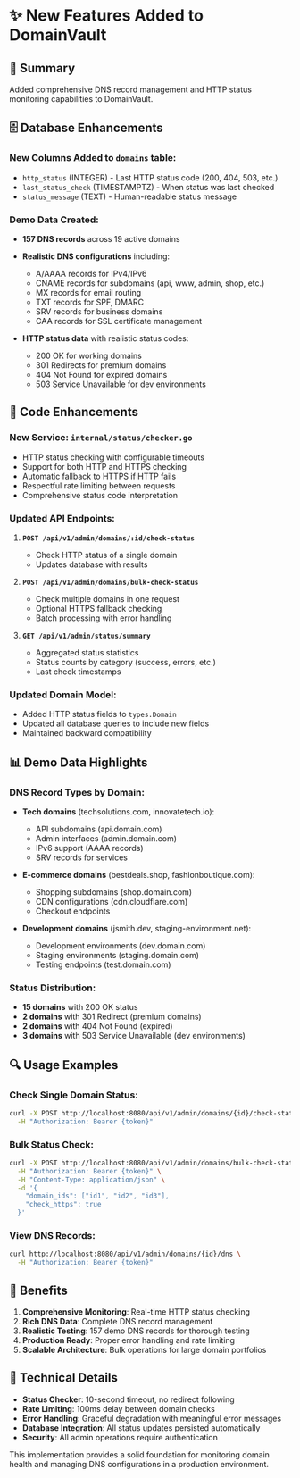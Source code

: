 # ✨ New Features Added to DomainVault

## 🎯 Summary
Added comprehensive DNS record management and HTTP status monitoring capabilities to DomainVault.

## 🗄️ Database Enhancements

### New Columns Added to `domains` table:
- `http_status` (INTEGER) - Last HTTP status code (200, 404, 503, etc.)
- `last_status_check` (TIMESTAMPTZ) - When status was last checked
- `status_message` (TEXT) - Human-readable status message

### Demo Data Created:
- **157 DNS records** across 19 active domains
- **Realistic DNS configurations** including:
  - A/AAAA records for IPv4/IPv6
  - CNAME records for subdomains (api, www, admin, shop, etc.)
  - MX records for email routing
  - TXT records for SPF, DMARC
  - SRV records for business domains
  - CAA records for SSL certificate management

- **HTTP status data** with realistic status codes:
  - 200 OK for working domains
  - 301 Redirects for premium domains
  - 404 Not Found for expired domains
  - 503 Service Unavailable for dev environments

## 🔧 Code Enhancements

### New Service: `internal/status/checker.go`
- HTTP status checking with configurable timeouts
- Support for both HTTP and HTTPS checking
- Automatic fallback to HTTPS if HTTP fails
- Respectful rate limiting between requests
- Comprehensive status code interpretation

### Updated API Endpoints:
1. **`POST /api/v1/admin/domains/:id/check-status`**
   - Check HTTP status of a single domain
   - Updates database with results

2. **`POST /api/v1/admin/domains/bulk-check-status`**
   - Check multiple domains in one request
   - Optional HTTPS fallback checking
   - Batch processing with error handling

3. **`GET /api/v1/admin/status/summary`**
   - Aggregated status statistics
   - Status counts by category (success, errors, etc.)
   - Last check timestamps

### Updated Domain Model:
- Added HTTP status fields to `types.Domain`
- Updated all database queries to include new fields
- Maintained backward compatibility

## 📊 Demo Data Highlights

### DNS Record Types by Domain:
- **Tech domains** (techsolutions.com, innovatetech.io):
  - API subdomains (api.domain.com)
  - Admin interfaces (admin.domain.com)
  - IPv6 support (AAAA records)
  - SRV records for services

- **E-commerce domains** (bestdeals.shop, fashionboutique.com):
  - Shopping subdomains (shop.domain.com)
  - CDN configurations (cdn.cloudflare.com)
  - Checkout endpoints

- **Development domains** (jsmith.dev, staging-environment.net):
  - Development environments (dev.domain.com)
  - Staging environments (staging.domain.com)
  - Testing endpoints (test.domain.com)

### Status Distribution:
- **15 domains** with 200 OK status
- **2 domains** with 301 Redirect (premium domains)
- **2 domains** with 404 Not Found (expired)
- **3 domains** with 503 Service Unavailable (dev environments)

## 🔍 Usage Examples

### Check Single Domain Status:
```bash
curl -X POST http://localhost:8080/api/v1/admin/domains/{id}/check-status \
  -H "Authorization: Bearer {token}"
```

### Bulk Status Check:
```bash
curl -X POST http://localhost:8080/api/v1/admin/domains/bulk-check-status \
  -H "Authorization: Bearer {token}" \
  -H "Content-Type: application/json" \
  -d '{
    "domain_ids": ["id1", "id2", "id3"],
    "check_https": true
  }'
```

### View DNS Records:
```bash
curl http://localhost:8080/api/v1/admin/domains/{id}/dns \
  -H "Authorization: Bearer {token}"
```

## 🎯 Benefits

1. **Comprehensive Monitoring**: Real-time HTTP status checking
2. **Rich DNS Data**: Complete DNS record management
3. **Realistic Testing**: 157 demo DNS records for thorough testing
4. **Production Ready**: Proper error handling and rate limiting
5. **Scalable Architecture**: Bulk operations for large domain portfolios

## 🔧 Technical Details

- **Status Checker**: 10-second timeout, no redirect following
- **Rate Limiting**: 100ms delay between domain checks
- **Error Handling**: Graceful degradation with meaningful error messages
- **Database Integration**: All status updates persisted automatically
- **Security**: All admin operations require authentication

This implementation provides a solid foundation for monitoring domain health and managing DNS configurations in a production environment.
